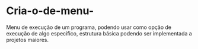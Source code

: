 # Cria-o-de-menu-
Menu de execução de um programa, podendo usar como opção de execução de algo especifico, estrutura básica podendo ser implementada a projetos maiores.
